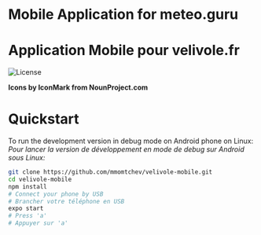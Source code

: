 # Mobile Application for meteo.guru

# Application Mobile pour velivole.fr

![License](https://img.shields.io/github/license/mmomtchev/velivole-react-nartive)

**Icons by IconMark from NounProject.com**

# Quickstart

To run the development version in debug mode on Android phone on Linux:
_Pour lancer la version de développement en mode de debug sur Android sous Linux:_

```bash
git clone https://github.com/mmomtchev/velivole-mobile.git
cd velivole-mobile
npm install
# Connect your phone by USB
# Brancher votre téléphone en USB
expo start
# Press 'a'
# Appuyer sur 'a'
```
